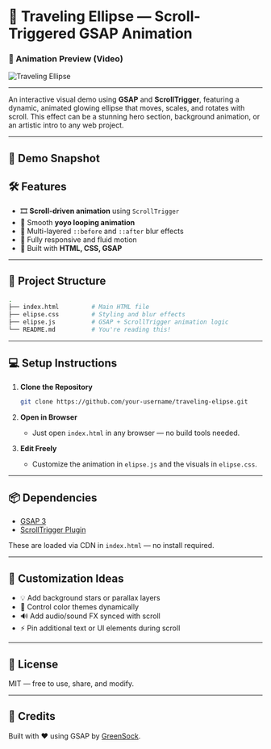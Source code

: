 # 🌌 Traveling Ellipse — Scroll-Triggered GSAP Animation

### 🎥 Animation Preview (Video)
![Traveling Ellipse](./traveling_elipse.gif) 

---

An interactive visual demo using **GSAP** and **ScrollTrigger**, featuring a dynamic, animated glowing ellipse that moves, scales, and rotates with scroll. This effect can be a stunning hero section, background animation, or an artistic intro to any web project.

---

## 📸 Demo Snapshot

## 🛠️ Features

- 🎞️ **Scroll-driven animation** using `ScrollTrigger`
- 🔁 Smooth **yoyo looping animation**
- 🔵 Multi-layered `::before` and `::after` blur effects
- 🎯 Fully responsive and fluid motion
- 🔧 Built with **HTML, CSS, GSAP**

---

## 📁 Project Structure

```bash
.
├── index.html         # Main HTML file
├── elipse.css         # Styling and blur effects
├── elipse.js          # GSAP + ScrollTrigger animation logic
└── README.md          # You're reading this!
```

---

## 💻 Setup Instructions

1. **Clone the Repository**
   ```bash
   git clone https://github.com/your-username/traveling-elipse.git
   ```

2. **Open in Browser**
   - Just open `index.html` in any browser — no build tools needed.

3. **Edit Freely**
   - Customize the animation in `elipse.js` and the visuals in `elipse.css`.

---

## 📦 Dependencies

- [GSAP 3](https://greensock.com/gsap/)
- [ScrollTrigger Plugin](https://greensock.com/scrolltrigger/)

These are loaded via CDN in `index.html` — no install required.

---

## 🧠 Customization Ideas

- 💡 Add background stars or parallax layers
- 🎨 Control color themes dynamically
- 🔊 Add audio/sound FX synced with scroll
- ⚡ Pin additional text or UI elements during scroll

---

## 📜 License

MIT — free to use, share, and modify.

---

## 🙌 Credits

Built with ❤️ using GSAP by [GreenSock](https://greensock.com/).